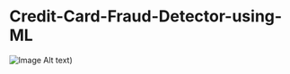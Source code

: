 # Credit-Card-Fraud-Detector-using-ML


![Image Alt text](https://clipchamp.com/watch/gC7RfCw4vCa "Optional title"))

